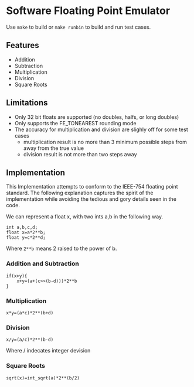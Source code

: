 # Software Floating Point Emulator

Use `make` to build or `make runbin` to build and run test cases.

## Features

* Addition
* Subtraction
* Multiplication
* Division
* Square Roots

## Limitations
* Only 32 bit floats are supported (no doubles, halfs, or long doubles)
* Only supports the FE_TONEAREST rounding mode
* The accuracy for multiplication and division are slighly off for some test cases 
	* multiplication result is no more than 3 minimum possible steps from away from the true value
	* division result is not more than two steps away


## Implementation

This Implementation attempts to conform to the IEEE-754 floating point standard.
The following explanation captures the spirit of the implementation
while avoiding the tedious and gory details seen in the code.

We can represent a float x, with two ints a,b in the following way.

```
int a,b,c,d;
float x=a*2**b;
float y=c*2**d;
```
Where `2**b` means 2 raised to the power of b.
### Addition and Subtraction
```
if(x>y){
	x+y=(a+(c>>(b-d)))*2**b
}
```
### Multiplication
```
x*y=(a*c)*2**(b+d)
```
### Division
```
x/y=(a/c)*2**(b-d)
```
Where / indecates integer devision
### Square Roots
```
sqrt(x)=int_sqrt(a)*2**(b/2)
```

















